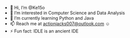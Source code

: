 - 👋 Hi, I’m @Ke15o
- 👀 I’m interested in Computer Science and Data Analysis
- 🌱 I’m currently learning Python and Java
- 📫 Reach me at actionjacks007@outlook.com ☺
- ⚡ Fun fact: IDLE is an ancient IDE

<!---
Ke15o/Ke15o is a ✨ special ✨ repository because its `README.md` (this file) appears on your GitHub profile.
You can click the Preview link to take a look at your changes.
--->

